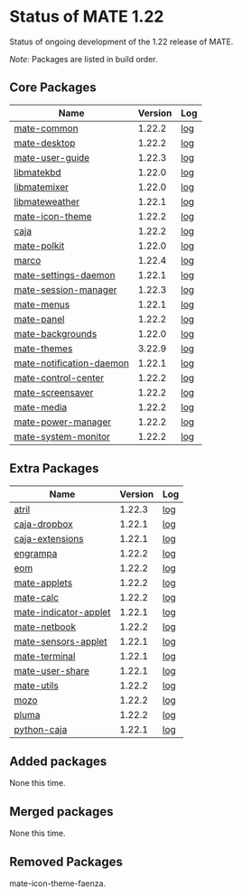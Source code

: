 # Status of MATE 1.22

Status of ongoing development of the 1.22 release of MATE.

_Note:_ Packages are listed in build order.

## Core Packages

Name|Version|Log
---|---|---
[mate-common](https://github.com/mate-desktop/mate-common) |  1.22.2 | [log](https://git.mate-desktop.org/mate-common/log/)
[mate-desktop](https://github.com/mate-desktop/mate-desktop) |  1.22.2 | [log](https://git.mate-desktop.org/mate-desktop/log/)
[mate-user-guide](https://github.com/mate-desktop/mate-user-guide) |  1.22.3 | [log](https://git.mate-desktop.org/mate-user-guide/log/)
[libmatekbd](https://github.com/mate-desktop/libmatekbd) |  1.22.0 | [log](https://git.mate-desktop.org/libmatekbd/log/)
[libmatemixer](https://github.com/mate-desktop/libmatemixer) |  1.22.0 | [log](https://git.mate-desktop.org/libmatemixer/log/)
[libmateweather](https://github.com/mate-desktop/libmateweather) |  1.22.1 | [log](https://git.mate-desktop.org/libmateweather/log/)
[mate-icon-theme](https://github.com/mate-desktop/mate-icon-theme) |  1.22.2 | [log](https://git.mate-desktop.org/mate-icon-theme/log/)
[caja](https://github.com/mate-desktop/caja) |  1.22.2 |  [log](https://git.mate-desktop.org/caja/log/)
[mate-polkit](https://github.com/mate-desktop/mate-polkit) |  1.22.0 | [log](https://git.mate-desktop.org/mate-polkit/log/)
[marco](https://github.com/mate-desktop/marco) |  1.22.4 |  [log](https://git.mate-desktop.org/marco/log/)
[mate-settings-daemon](https://github.com/mate-desktop/mate-settings-daemon) |  1.22.1 | [log](https://git.mate-desktop.org/mate-settings-daemon/log/)
[mate-session-manager](https://github.com/mate-desktop/mate-session-manager) |  1.22.3 | [log](https://git.mate-desktop.org/mate-session-manager/log/)
[mate-menus](https://github.com/mate-desktop/mate-menus) |  1.22.1 | [log](https://git.mate-desktop.org/mate-menus/log/)
[mate-panel](https://github.com/mate-desktop/mate-panel) |  1.22.2 | [log](https://git.mate-desktop.org/mate-panel/log/)
[mate-backgrounds](https://github.com/mate-desktop/mate-backgrounds) |  1.22.0 | [log](https://git.mate-desktop.org/mate-backgrounds/log/)
[mate-themes](https://github.com/mate-desktop/mate-themes) |  3.22.9 | [log](https://git.mate-desktop.org/mate-themes/log/)
[mate-notification-daemon](https://github.com/mate-desktop/mate-notification-daemon) |  1.22.1 | [log](https://git.mate-desktop.org/mate-notification-daemon/log/)
[mate-control-center](https://github.com/mate-desktop/mate-control-center) |  1.22.2 | [log](https://git.mate-desktop.org/mate-control-center/log/)
[mate-screensaver](https://github.com/mate-desktop/mate-screensaver) |  1.22.2 | [log](https://git.mate-desktop.org/mate-screensaver/log/)
[mate-media](https://github.com/mate-desktop/mate-media) |  1.22.2 | [log](https://git.mate-desktop.org/mate-media/log/)
[mate-power-manager](https://github.com/mate-desktop/mate-power-manager) |  1.22.2 | [log](https://git.mate-desktop.org/mate-power-manager/log/)
[mate-system-monitor](https://github.com/mate-desktop/mate-system-monitor) |  1.22.2 | [log](https://git.mate-desktop.org/mate-system-monitor/log/)

## Extra Packages

Name|Version|Log
---|---|---
[atril](https://github.com/mate-desktop/atril) |  1.22.3 |  [log](https://git.mate-desktop.org/atril/log/)
[caja-dropbox](https://github.com/mate-desktop/caja-dropbox) |  1.22.1 | [log](https://git.mate-desktop.org/caja-dropbox/log/)
[caja-extensions](https://github.com/mate-desktop/caja-extensions) |  1.22.1 | [log](https://git.mate-desktop.org/caja-extensions/log/)
[engrampa](https://github.com/mate-desktop/engrampa) |  1.22.2 |  [log](https://git.mate-desktop.org/engrampa/log/)
[eom](https://github.com/mate-desktop/eom) |  1.22.2 |  [log](https://git.mate-desktop.org/eom/log/)
[mate-applets](https://github.com/mate-desktop/mate-applets) |  1.22.2 | [log](https://git.mate-desktop.org/mate-applets/log/)
[mate-calc](https://github.com/mate-desktop/mate-calc) |  1.22.2 | [log](https://git.mate-desktop.org/mate-calc/log/)
[mate-indicator-applet](https://github.com/mate-desktop/mate-indicator-applet) |  1.22.1 | [log](https://git.mate-desktop.org/mate-indicator-applet/log/)
[mate-netbook](https://github.com/mate-desktop/mate-netbook) |  1.22.2 | [log](https://git.mate-desktop.org/mate-netbook/log/)
[mate-sensors-applet](https://github.com/mate-desktop/mate-sensors-applet) |  1.22.1 | [log](https://git.mate-desktop.org/mate-sensors-applet/log/)
[mate-terminal](https://github.com/mate-desktop/mate-terminal) |  1.22.1 | [log](https://git.mate-desktop.org/mate-terminal/log/)
[mate-user-share](https://github.com/mate-desktop/mate-user-share) |  1.22.1 | [log](https://git.mate-desktop.org/mate-user-share/log/)
[mate-utils](https://github.com/mate-desktop/mate-utils) |  1.22.2 | [log](https://git.mate-desktop.org/mate-utils/log/)
[mozo](https://github.com/mate-desktop/mozo) |  1.22.2 |  [log](https://git.mate-desktop.org/mozo/log/)
[pluma](https://github.com/mate-desktop/pluma) |  1.22.2 |  [log](https://git.mate-desktop.org/pluma/log/)
[python-caja](https://github.com/mate-desktop/python-caja) |  1.22.1 | [log](https://git.mate-desktop.org/python-caja/log/)

## Added packages

None this time.

## Merged packages

None this time.

## Removed Packages

mate-icon-theme-faenza.

